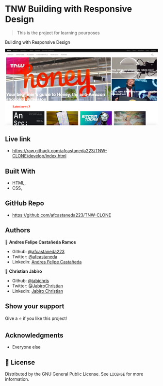 # TNW Building with Responsive Design

> This is the  project for learning pourposes

Building with Responsive Design

![screenshot](./assets/screenshot.png)

## Live link

- https://raw.githack.com/afcastaneda223/TNW-CLONE/develop/index.html

## Built With

- HTML,
- CSS,

## GitHub Repo

- https://github.com/afcastaneda223/TNW-CLONE


## Authors

👤 **Andres Felipe Castañeda Ramos**

- Github: [@afcastaneda223](https://github.com/afcastaneda223)
- Twitter: [@afcastaneda](https://twitter.com/afcastaneda)
- Linkedin: [Andres Felipe Castañeda](www.linkedin.com/in/andres-castaneda223)

👤 **Christian Jabiro**

- Github: [@jabichris](https://github.com/jabichis)
- Twitter: [@JabiroChristian](https://twitter.com/JabiroChristian)
- Linkedin: [Jabiro Christian](https://www.linkedin.com/in/jabiro-christian-b01054115/)


## Show your support

Give a ⭐️ if you like this project!

## Acknowledgments

- Everyone else

## 📝 License

Distributed by the GNU General Public License. See `LICENSE` for more information.
